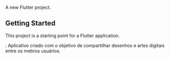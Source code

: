 A new Flutter project.

## Getting Started

This project is a starting point for a Flutter application.

. Aplicativo criado com o objetivo de compartilhar desenhos e artes digitais entre os mebros usuários.
